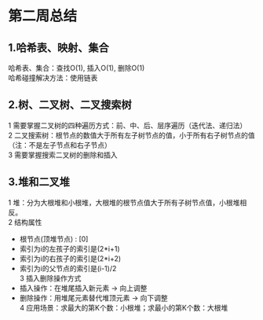 # 第二周总结
## 1.哈希表、映射、集合  
哈希表、集合：查找O(1), 插入O(1), 删除O(1)  
哈希碰撞解决方法：使用链表
## 2.树、二叉树、二叉搜索树  
1 需要掌握二叉树的四种遍历方式：前、中、后、层序遍历（迭代法、递归法）  
2 二叉搜索树：根节点的数值大于所有左子树节点的值，小于所有右子树节点的值（注：不是左子节点和右子节点）  
3 需要掌握搜索二叉树的删除和插入
 
## 3.堆和二叉堆  
1 堆：分为大根堆和小根堆，大根堆的根节点值大于所有子树节点值，小根堆相反。     
2 结构属性     
* 根节点(顶堆节点) : [0]  
* 索引为i的左孩子的索引是(2*i+1)  
* 索引为i的右孩子的索引是(2*i+2)  
* 索引为i的父节点的索引是(i-1)/2     
3 插入删除操作方式    
* 插入操作：在堆尾插入新元素 -> 向上调整  
* 删除操作：用堆尾元素替代堆顶元素 -> 向下调整  
4 应用场景：求最大的第K个数：小根堆；求最小的第K个数：大根堆  